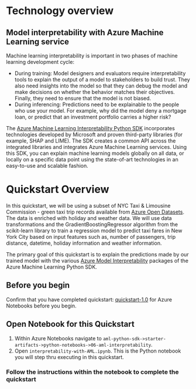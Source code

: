 # Technology overview

## Model interpretability with Azure Machine Learning service
Machine learning interpretability is important in two phases of machine learning development cycle:

* During training: Model designers and evaluators require interpretability tools to explain the output of a model to stakeholders to build trust. They also need insights into the model so that they can debug the model and make decisions on whether the behavior matches their objectives. Finally, they need to ensure that the model is not biased.
* During inferencing: Predictions need to be explainable to the people who use your model. For example, why did the model deny a mortgage loan, or predict that an investment portfolio carries a higher risk?

The [Azure Machine Learning Interpretability Python SDK](https://docs.microsoft.com/en-us/python/api/azureml-explain-model/?view=azure-ml-py) incorporates technologies developed by Microsoft and proven third-party libraries (for example, SHAP and LIME). The SDK creates a common API across the integrated libraries and integrates Azure Machine Learning services. Using this SDK, you can explain machine learning models globally on all data, or locally on a specific data point using the state-of-art technologies in an easy-to-use and scalable fashion.

# Quickstart Overview
In this quickstart, we will be using a subset of NYC Taxi & Limousine Commission - green taxi trip records available from [Azure Open Datasets](https://azure.microsoft.com/en-us/services/open-datasets/). The data is enriched with holiday and weather data. We will use data transformations and the GradientBoostingRegressor algorithm from the scikit-learn library to train a regression model to predict taxi fares in New York City based on input features such as, number of passengers, trip distance, datetime, holiday information and weather information.

The primary goal of this quickstart is to explain the predictions made by our trained model with the various [Azure Model Interpretability](https://docs.microsoft.com/en-us/azure/machine-learning/service/machine-learning-interpretability-explainability) packages of the Azure Machine Learning Python SDK.

## Before you begin

Confirm that you have completed quickstart: [quickstart-1.0](../../quickstart-1.0/azure-notebooks-setup) for Azure Notebooks before you begin.

## Open Notebook for this Quickstart
1. Within Azure Notebooks navigate to `aml-python-sdk->starter-artifacts->python-notebooks->06-aml-interpretability`. 
2. Open `interpretability-with-AML.ipynb`. This is the Python notebook you will step thru executing in this quickstart.

### Follow the instructions within the notebook to complete the quickstart
